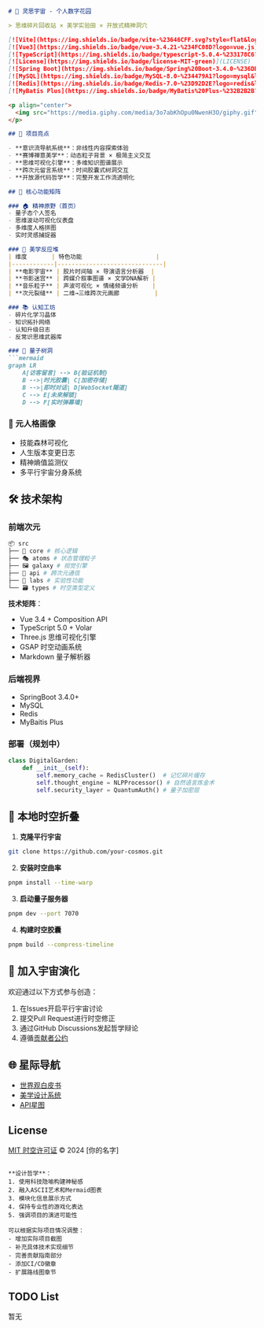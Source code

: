 ```markdown
# 🌌 灵思宇宙 - 个人数字花园

> 思维碎片回收站 × 美学实验田 × 开放式精神洞穴

[![Vite](https://img.shields.io/badge/vite-%23646CFF.svg?style=flat&logo=vite&logoColor=white)](https://vitejs.dev/)
[![Vue3](https://img.shields.io/badge/vue-3.4.21-%234FC08D?logo=vue.js)](https://vuejs.org/)
[![TypeScript](https://img.shields.io/badge/typescript-5.0.4-%233178C6?logo=typescript)](https://www.typescriptlang.org/)
[![License](https://img.shields.io/badge/license-MIT-green)](LICENSE)
[![Spring Boot](https://img.shields.io/badge/Spring%20Boot-3.4.0-%236DB33F?logo=spring&logoColor=white)](https://spring.io/projects/spring-boot)
[![MySQL](https://img.shields.io/badge/MySQL-8.0-%234479A1?logo=mysql&logoColor=white)](https://www.mysql.com/)
[![Redis](https://img.shields.io/badge/Redis-7.0-%23D92D2E?logo=redis&logoColor=white)](https://redis.io/)
[![MyBatis Plus](https://img.shields.io/badge/MyBatis%20Plus-%232B2B2B?logo=python&logoColor=white)](https://mybatis.plus/)

<p align="center">
  <img src="https://media.giphy.com/media/3o7abKhOpu0NwenH3O/giphy.gif" width="400" alt="digital-garden">
</p>

## 🌟 项目亮点

- **意识流导航系统**：非线性内容探索体验
- **赛博禅意美学**：动态粒子背景 × 极简主义交互
- **思维可视化引擎**：多维知识图谱展示
- **跨次元留言系统**：时间胶囊式树洞交互
- **开放源代码哲学**：完整开发工作流透明化

## 🚀 核心功能矩阵

### 🏠 精神原野（首页）
- 量子态个人签名
- 思维波动可视化仪表盘
- 多维度人格拼图
- 实时灵感捕捉器

### 🎨 美学反应堆
| 维度       | 特色功能                     |
|------------|------------------------------|
| **电影宇宙** | 胶片时间轴 × 导演语言分析器  |
| **书影迷宫** | 跨媒介叙事图谱 × 文学DNA解析 |
| **音乐粒子** | 声波可视化 × 情绪频谱分析    |
| **次元裂缝** | 二维→三维跨次元画廊          |

### 📚 认知工坊
- 碎片化学习晶体
- 知识拓扑网络
- 认知升级日志
- 反常识思维武器库

### 💬 量子树洞
```mermaid
graph LR
    A[访客留言] --> B{验证机制}
    B -->|时光胶囊| C[加密存储]
    B -->|即时对话| D[WebSocket隧道]
    C --> E[未来解锁]
    D --> F[实时弹幕墙]
```

### 👤 元人格画像
- 技能森林可视化
- 人生版本变更日志
- 精神熵值监测仪
- 多平行宇宙分身系统

## 🛠️ 技术架构

### 前端次元
```bash
📦 src
├── 🌌 core # 核心逻辑
├── 🎭 atoms # 状态管理粒子
├── 🖼️ galaxy # 视觉引擎
├── 📡 api # 跨次元通信
├── 🧪 labs # 实验性功能
└── 🗃️ types # 时空类型定义
```

**技术矩阵**：

- Vue 3.4 + Composition API
- TypeScript 5.0 + Volar
- Three.js 思维可视化引擎
- GSAP 时空动画系统
- Markdown 量子解析器

### 后端视界

- SpringBoot 3.4.0+
- MySQL
- Redis
- MyBaitis Plus



### 部署（规划中）

```python
class DigitalGarden:
    def __init__(self):
        self.memory_cache = RedisCluster()  # 记忆碎片缓存
        self.thought_engine = NLPProcessor() # 自然语言炼金术
        self.security_layer = QuantumAuth() # 量子加密层
```

## 🧬 本地时空折叠

1. **克隆平行宇宙**
```bash
git clone https://github.com/your-cosmos.git
```

2. **安装时空曲率**
```bash
pnpm install --time-warp
```

3. **启动量子服务器**
```bash
pnpm dev --port 7070
```

4. **构建时空胶囊**
```bash
pnpm build --compress-timeline
```

## 🤝 加入宇宙演化

欢迎通过以下方式参与创造：
1. 在Issues开启平行宇宙讨论
2. 提交Pull Request进行时空修正
3. 通过GitHub Discussions发起哲学辩论
4. 遵循[贡献者公约](CODE_OF_CONDUCT.md)

## 🌐 星际导航
- [世界观白皮书](docs/COSMOS_VISION.md)
- [美学设计系统](docs/DESIGN_GALAXY.md)
- [API星图](docs/API_STARMAP.md)

## License
[MIT 时空许可证](LICENSE) © 2024 [你的名字]

```

**设计哲学**：
1. 使用科技隐喻构建神秘感
2. 融入ASCII艺术和Mermaid图表
3. 模块化信息展示方式
4. 保持专业性的游戏化表达
5. 强调项目的演进可能性

可以根据实际项目情况调整：
- 增加实际项目截图
- 补充具体技术实现细节
- 完善贡献指南部分
- 添加CI/CD徽章
- 扩展路线图章节
```





## TODO List

暂无